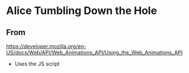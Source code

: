 # Alice Tumbling Down the Hole


## From
https://developer.mozilla.org/en-US/docs/Web/API/Web_Animations_API/Using_the_Web_Animations_API


- Uses the JS script 
